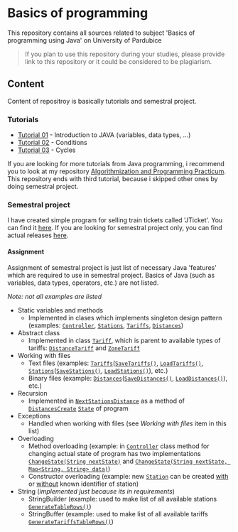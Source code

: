 # Basics of programming
This repository contains all sources related to subject 'Basics of programming using Java' on University of Pardubice

>If you plan to use this repository during your studies, please provide link to this repository or it could be considered to be plagiarism.

## Content
Content of repositroy is basically tutorials and semestral project.

### Tutorials
 - [Tutorial 01](https://github.com/byte98/upce-bzapr/tree/master/tut01) - Introduction to JAVA (variables, data types, ...)
 - [Tutorial 02](https://github.com/byte98/upce-bzapr/tree/master/tut02) - Conditions
 - [Tutorial 03](https://github.com/byte98/upce-bzapr/tree/master/tut03) - Cycles

If you are looking for more tutorials from Java programming, i recommend you to look at my repository [Algorithmization and Programming Practicum](https://github.com/byte98/upce-bpalp). This repository ends with third tutorial, because i skipped other ones by doing semestral project.

### Semestral project
I have created simple program for selling train tickets called 'JTicket'. You can find it [here](https://github.com/byte98/upce-bzapr/tree/master/SemestralProject). If you are looking for semestral project only, you can find actual releases [here](https://github.com/byte98/upce-bzapr/tree/master/SemestralProject/release).

#### Assignment

Assignment of semestral project is just list of necessary Java 'features' which are required to use in semestral project. Basics of Java (such as variables, data types, operators, etc.) are not listed.

*Note: not all examples are listed*

- Static variables and methods
  - Implemented in clases which implements singleton design pattern (examples: [`Controller`](https://github.com/byte98/upce-bzapr/blob/master/SemestralProject/src/main/java/cz/upce/fei/skodaj/bzapr/semestralproject/Controller.java), [`Stations`](https://github.com/byte98/upce-bzapr/blob/master/SemestralProject/src/main/java/cz/upce/fei/skodaj/bzapr/semestralproject/data/Stations.java), [`Tariffs`](https://github.com/byte98/upce-bzapr/blob/master/SemestralProject/src/main/java/cz/upce/fei/skodaj/bzapr/semestralproject/data/Stations.java), [`Distances`](https://github.com/byte98/upce-bzapr/blob/master/SemestralProject/src/main/java/cz/upce/fei/skodaj/bzapr/semestralproject/data/Distances.java))
- Abstract class
  - Implemented in class [`Tariff`](https://github.com/byte98/upce-bzapr/blob/master/SemestralProject/src/main/java/cz/upce/fei/skodaj/bzapr/semestralproject/data/Tariff.java), which is parent to available types of tariffs: [`DistanceTariff`](https://github.com/byte98/upce-bzapr/blob/master/SemestralProject/src/main/java/cz/upce/fei/skodaj/bzapr/semestralproject/data/DistanceTariff.java) and [`ZoneTariff`](https://github.com/byte98/upce-bzapr/blob/master/SemestralProject/src/main/java/cz/upce/fei/skodaj/bzapr/semestralproject/data/ZoneTariff.java)
- Working with files
  - Text files (examples: [`Tariffs`](https://github.com/byte98/upce-bzapr/blob/master/SemestralProject/src/main/java/cz/upce/fei/skodaj/bzapr/semestralproject/data/Stations.java)([`SaveTariffs()`](https://github.com/byte98/upce-bzapr/blob/master/SemestralProject/src/main/java/cz/upce/fei/skodaj/bzapr/semestralproject/data/Tariffs.java#L173), [`LoadTariffs()`]([loaded](https://github.com/byte98/upce-bzapr/blob/master/SemestralProject/src/main/java/cz/upce/fei/skodaj/bzapr/semestralproject/data/Tariffs.java#L201)), [`Stations`](https://github.com/byte98/upce-bzapr/blob/master/SemestralProject/src/main/java/cz/upce/fei/skodaj/bzapr/semestralproject/data/Stations.java)([`SaveStations()`](https://github.com/byte98/upce-bzapr/blob/master/SemestralProject/src/main/java/cz/upce/fei/skodaj/bzapr/semestralproject/data/Stations.java#L110), [`LoadStations()`](https://github.com/byte98/upce-bzapr/blob/master/SemestralProject/src/main/java/cz/upce/fei/skodaj/bzapr/semestralproject/data/Stations.java#L69)), etc.)
  - Binary files (example: [`Distances`](https://github.com/byte98/upce-bzapr/blob/master/SemestralProject/src/main/java/cz/upce/fei/skodaj/bzapr/semestralproject/data/Distances.java)([`SaveDistances()`](https://github.com/byte98/upce-bzapr/blob/master/SemestralProject/src/main/java/cz/upce/fei/skodaj/bzapr/semestralproject/data/Distances.java#L80), [`LoadDistances()`](https://github.com/byte98/upce-bzapr/blob/master/SemestralProject/src/main/java/cz/upce/fei/skodaj/bzapr/semestralproject/data/Distances.java#L171)), etc.)
- Recursion
  - Implemented in [`NextStationsDistance`](https://github.com/byte98/upce-bzapr/blob/master/SemestralProject/src/main/java/cz/upce/fei/skodaj/bzapr/semestralproject/states/DistancesCreate.java#L201) as a method of [`DistancesCreate`](https://github.com/byte98/upce-bzapr/blob/master/SemestralProject/src/main/java/cz/upce/fei/skodaj/bzapr/semestralproject/states/DistancesCreate.java) [`State`](https://github.com/byte98/upce-bzapr/blob/master/SemestralProject/src/main/java/cz/upce/fei/skodaj/bzapr/semestralproject/states/State.java)  of program
- Exceptions
  - Handled when working with files (see *Working with files* item in this list)
- Overloading
  - Method overloading (example: in [`Controller`](https://github.com/byte98/upce-bzapr/blob/master/SemestralProject/src/main/java/cz/upce/fei/skodaj/bzapr/semestralproject/Controller.java) class method for changing actual state of program has two implementations [`ChangeState(String nextState)`](https://github.com/byte98/upce-bzapr/blob/master/SemestralProject/src/main/java/cz/upce/fei/skodaj/bzapr/semestralproject/Controller.java#L213) and [`ChangeState(String nextState, Map<String, String> data)`](https://github.com/byte98/upce-bzapr/blob/master/SemestralProject/src/main/java/cz/upce/fei/skodaj/bzapr/semestralproject/Controller.java#L234))
  - Constructor overloading (example: new [`Station`](https://github.com/byte98/upce-bzapr/blob/master/SemestralProject/src/main/java/cz/upce/fei/skodaj/bzapr/semestralproject/data/Station.java) can be created [with](https://github.com/byte98/upce-bzapr/blob/f6f8d8146ad8caeaf012b0d94b60fd9f65255872/SemestralProject/src/main/java/cz/upce/fei/skodaj/bzapr/semestralproject/data/Station.java#L59) or [without](https://github.com/byte98/upce-bzapr/blob/f6f8d8146ad8caeaf012b0d94b60fd9f65255872/SemestralProject/src/main/java/cz/upce/fei/skodaj/bzapr/semestralproject/data/Station.java#L47) known identifier of station)
- String (*implemented just because its in requirements*)
  - StringBuilder (example: used to make list of all available stations [`GenerateTableRows()`](https://github.com/byte98/upce-bzapr/blob/master/SemestralProject/src/main/java/cz/upce/fei/skodaj/bzapr/semestralproject/data/Stations.java#L372))
  - StringBuffer (example: used to make list of all available tariffs [`GenerateTariffsTableRows()`](https://github.com/byte98/upce-bzapr/blob/master/SemestralProject/src/main/java/cz/upce/fei/skodaj/bzapr/semestralproject/data/Tariffs.java#L99))

